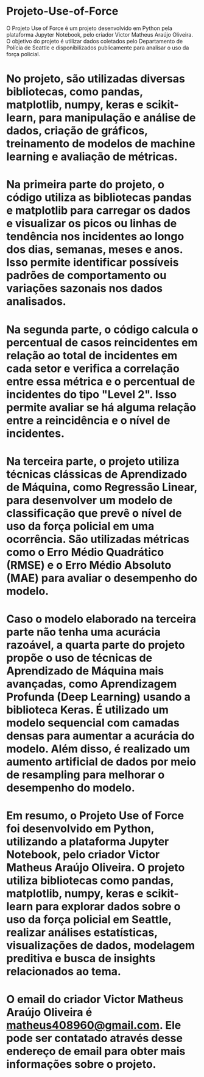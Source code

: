 # Projeto-Use-of-Force

O Projeto Use of Force é um projeto desenvolvido em Python pela plataforma Jupyter Notebook, pelo criador Victor Matheus Araújo Oliveira. O objetivo do projeto é utilizar dados coletados pelo Departamento de Polícia de Seattle e disponibilizados publicamente para analisar o uso da força policial.
# No projeto, são utilizadas diversas bibliotecas, como pandas, matplotlib, numpy, keras e scikit-learn, para manipulação e análise de dados, criação de gráficos, treinamento de modelos de machine learning e avaliação de métricas.
# Na primeira parte do projeto, o código utiliza as bibliotecas pandas e matplotlib para carregar os dados e visualizar os picos ou linhas de tendência nos incidentes ao longo dos dias, semanas, meses e anos. Isso permite identificar possíveis padrões de comportamento ou variações sazonais nos dados analisados.
# Na segunda parte, o código calcula o percentual de casos reincidentes em relação ao total de incidentes em cada setor e verifica a correlação entre essa métrica e o percentual de incidentes do tipo "Level 2". Isso permite avaliar se há alguma relação entre a reincidência e o nível de incidentes.
# Na terceira parte, o projeto utiliza técnicas clássicas de Aprendizado de Máquina, como Regressão Linear, para desenvolver um modelo de classificação que prevê o nível de uso da força policial em uma ocorrência. São utilizadas métricas como o Erro Médio Quadrático (RMSE) e o Erro Médio Absoluto (MAE) para avaliar o desempenho do modelo.
# Caso o modelo elaborado na terceira parte não tenha uma acurácia razoável, a quarta parte do projeto propõe o uso de técnicas de Aprendizado de Máquina mais avançadas, como Aprendizagem Profunda (Deep Learning) usando a biblioteca Keras. É utilizado um modelo sequencial com camadas densas para aumentar a acurácia do modelo. Além disso, é realizado um aumento artificial de dados por meio de resampling para melhorar o desempenho do modelo.
# Em resumo, o Projeto Use of Force foi desenvolvido em Python, utilizando a plataforma Jupyter Notebook, pelo criador Victor Matheus Araújo Oliveira. O projeto utiliza bibliotecas como pandas, matplotlib, numpy, keras e scikit-learn para explorar dados sobre o uso da força policial em Seattle, realizar análises estatísticas, visualizações de dados, modelagem preditiva e busca de insights relacionados ao tema.
#  O email do criador Victor Matheus Araújo Oliveira é matheus408960@gmail.com. Ele pode ser contatado através desse endereço de email para obter mais informações sobre o projeto.
